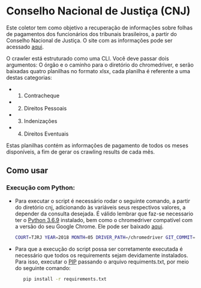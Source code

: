 # Conselho Nacional de Justiça (CNJ)

Este coletor tem como objetivo a recuperação de informações sobre folhas de pagamentos dos funcionários dos tribunais brasileiros, a partir do Conselho Nacional de Justiça. O site com as informações pode ser acessado [aqui](https://paineis.cnj.jus.br/QvAJAXZfc/opendoc.htm?document=qvw_l%2FPainelCNJ.qvw&host=QVS%40neodimio03&anonymous=true&sheet=shPORT63Relatorios).

O crawler está estruturado como uma CLI. Você deve passar dois argumentos: O órgão e o caminho para o diretório do chromedriver, e serão baixadas quatro planilhas no formato xlsx, cada planilha é referente a uma destas categorias:
-   1. Contracheque
-   2. Direitos Pessoais
-   3. Indenizações
-   4. Direitos Eventuais

Estas planilhas contém as informações de pagamento de todos os meses disponíveis, a fim de gerar os crawling results de cada mês.

## Como usar
### Execução com Python:

- Para executar o script é necessário rodar o seguinte comando, a partir do diretório cnj, adicionando às variáveis seus respectivos valores, a depender da consulta desejada. É válido lembrar que faz-se necessario ter o [Python 3.6.9](https://www.python.org/downloads/) instalado, bem como o chromedriver compatível com a versão do seu Google Chrome. Ele pode ser baixado [aqui](https://chromedriver.chromium.org/downloads).
 
    ```sh
    COURT=TJRJ YEAR=2018 MONTH=05 DRIVER_PATH=/chromedriver GIT_COMMIT=$(git rev-list -1 HEAD) python3 src/main.py
    ```
- Para que a execução do script possa ser corretamente executada é necessário que todos os requirements sejam devidamente instalados. Para isso, executar o [PIP](https://pip.pypa.io/en/stable/installing/) passando o arquivo requiments.txt, por meio do seguinte comando:
   
   ```sh
      pip install -r requirements.txt
   ```
